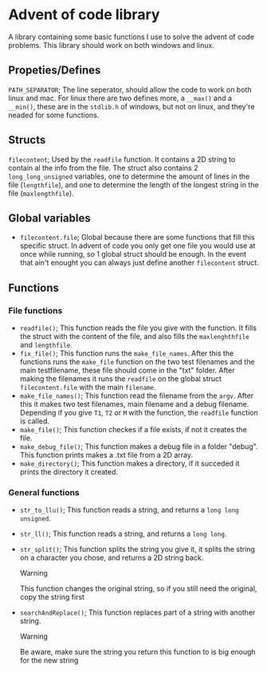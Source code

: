 # Advent of code library

A library containing some basic functions I use to solve the advent of code problems. This library should work on both windows and linux.

## Propeties/Defines

`PATH_SEPARATOR`; The line seperator, should allow the code to work on both linux and mac.
For linux there are two defines more, a `__max()` and a `__min()`, these are in the `stdlib.h` of windows, but not on linux, and they're neaded for some functions.

## Structs

`filecontent`; Used by the `readfile` function. It contains a 2D string to contain al the info from the file. The struct also contains 2 `long_long_unsigned` variables, one to determine the amount of lines in the file (`lengthfile`), and one to determine the length of the longest string in the file (`maxlengthfile`).

## Global variables

-   `filecontent.file`; Global because there are some functions that fill this specific struct. In advent of code you only get one file you would use at once while running, so 1 global struct should be enough. In the event that ain't enought you can always just define another `filecontent` struct.

## Functions

### File functions

-   `readfile()`; This function reads the file you give with the function. It fills the struct with the content of the file, and also fills the `maxlenghthfile` and `lengthfile`.
-   `fix_file()`; This function runs the `make_file_names`. After this the functions runs the `make_file` function on the two test filenames and the main testfilename, these file should come in the "txt" folder. After making the filenames it runs the `readfile` on the global struct `filecontent.file` with the main `filename`.
-   `make_file_names()`; This function read the filename from the `argv`. After this it makes two test filenames, main filename and a debug filename. Depending if you give `T1`, `T2` or `M` with the function, the `readfile` function is called.
-   `make_file()`; This function checkes if a file exists, if not it creates the file.
-   `make_debug_file()`; This function makes a debug file in a folder "debug". This function prints makes a .txt file from a 2D array.
-   `make_directory()`; This function makes a directory, if it succeded it prints the directory it created.

### General functions

-   `str_to_llu()`; This function reads a string, and returns a `long long unsigned`.
-   `str_ll()`; This function reads a string, and returns a `long long`.
-   `str_split()`; This function splits the string you give it, it splits the string on a character you chose, and returns a 2D string back.

    > [!WARNING]
    > This function changes the original string, so if you still need the original, copy the string first

-   `searchAndReplace()`; This function replaces part of a string with another string.

    > [!WARNING]
    > Be aware, make sure the string you return this function to is big enough for the new string
